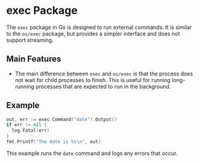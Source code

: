 # exec Package

The `exec` package in Go is designed to run external commands. It is similar to the `os/exec` package, but provides a simpler interface and does not support streaming.

## Main Features

- The main difference between `exec` and `os/exec` is that the process does not wait for child processes to finish. This is useful for running long-running processes that are expected to run in the background.

## Example

```go
out, err := exec.Command("date").Output()
if err != nil {
  log.Fatal(err)
}
fmt.Printf("The date is %s\n", out)
```

This example runs the `date` command and logs any errors that occur.